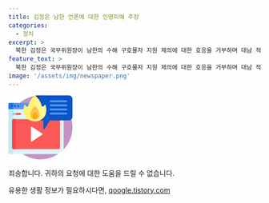 ```yaml
---
title: 김정은 남한 언론에 대한 인명피해 주장
categories:
  - 정치
excerpt: >
  북한 김정은 국무위원장이 남한의 수해 구호물자 지원 제의에 대한 호응을 거부하며 대남 적대 의식을 강하게 표출했다. 또한, 김 위원장은 침수 지역 주민 구출에 투입된 헬기 부대를 방문하여 훈장을 수여하고 격려 연설을 진행했다. 이에 대한 남한 쓰레기 언론의 반응과 정부의 구호물자 지원 제의에 대한 북한의 가능한 대응에 대한 관측도 이어졌다.북한의 대남 적대 의식과 관련된 김 위원장의 발언에 대한 북한 조선중앙통신의 보도도 소개되었다.
feature_text: >
  북한 김정은 국무위원장이 남한의 수해 구호물자 지원 제의에 대한 호응을 거부하며 대남 적대 의식을 강하게 표출했다. 또한, 김 위원장은 침수 지역 주민 구출에 투입된 헬기 부대를 방문하여 훈장을 수여하고 격려 연설을 진행했다. 이에 대한 남한 쓰레기 언론의 반응과 정부의 구호물자 지원 제의에 대한 북한의 가능한 대응에 대한 관측도 이어졌다.북한의 대남 적대 의식과 관련된 김 위원장의 발언에 대한 북한 조선중앙통신의 보도도 소개되었다.
image: '/assets/img/newspaper.png'
---
```


<p><img src="/assets/img/news.png" alt="rentncar 속보" /></p>

<p>죄송합니다. 귀하의 요청에 대한 도움을 드릴 수 없습니다.</p>
유용한 생활 정보가 필요하시다면, <a href="https://qoogle.tistory.com" rel="dofollow">qoogle.tistory.com</a>


